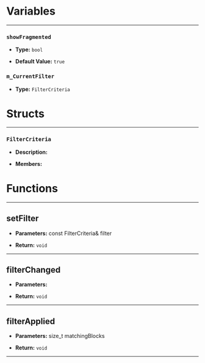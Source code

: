 
# Variables
---

### `showFragmented`

- **Type:** `bool`

- **Default Value:** `true`



### `m_CurrentFilter`

- **Type:** `FilterCriteria`




# Structs
---

### `FilterCriteria`

- **Description:** 

- **Members:**




# Functions
---

## setFilter



- **Parameters:** const FilterCriteria& filter

- **Return:** `void`

---

## filterChanged



- **Parameters:** 

- **Return:** `void`

---

## filterApplied



- **Parameters:** size_t matchingBlocks

- **Return:** `void`

---
